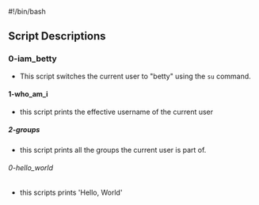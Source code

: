 #!/bin/bash

## Script Descriptions

### 0-iam_betty
- This script switches the current user to "betty" using the `su` command.

#### 1-who_am_i
- this script prints the effective username of the current user

##### 2-groups
- this script prints all the groups the current user is part of.

###### 0-hello_world
- this scripts prints 'Hello, World'
